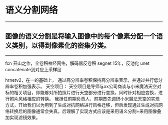 # 语义分割网络
***
## 图像的语义分割是将输入图像中的每个像素分配一个语义类别，以得到像素化的密集分类。
***
fcn 开山之作，全卷积神经网络，解码器反卷积
segnet 15年，反池化
unet concatenate到对应上采样层

hrnetv2，在一的基础上，
通过高分辨率卷积保持高分辨率表示，并通过并行低分辨率卷积加强表示。
天空项目：
天空项目是导师与xx公司商谈与小米魔法天空对标的相关项目，即能够对所拍照片进行天空部分进行变换，同时针对相应变换，进行照片风格相应的转换。
我担任前期负责人，前期首先调研小米魔法天空的实现方式，开始我们以为用到了生成对抗网络进行风格迁移，但后发现通过生成对抗网络转换后的图像通常会失真，后理解了实现方式应该是采用语义分割+采用图像叠加实现滤镜效果。
